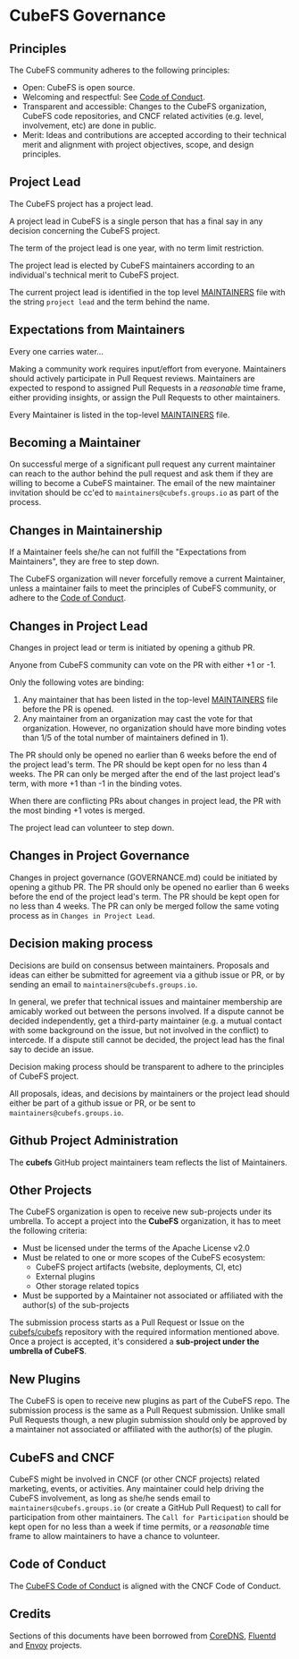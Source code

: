 # CubeFS Governance

## Principles

The CubeFS community adheres to the following principles:

- Open: CubeFS is open source.
- Welcoming and respectful: See [Code of Conduct](CODE_OF_CONDUCT.md).
- Transparent and accessible: Changes to the CubeFS organization, CubeFS code repositories, and CNCF related activities (e.g. level, involvement, etc) are done in public.
- Merit: Ideas and contributions are accepted according to their technical merit and alignment with project objectives, scope, and design principles.

## Project Lead

The CubeFS project has a project lead.

A project lead in CubeFS is a single person that has a final say in any decision concerning the CubeFS project.

The term of the project lead is one year, with no term limit restriction.

The project lead is elected by CubeFS maintainers according to an individual's technical merit to CubeFS project.

The current project lead is identified in the top level [MAINTAINERS](MAINTAINERS) file with the string
`project lead` and the term behind the name.


## Expectations from Maintainers

Every one carries water...

Making a community work requires input/effort from everyone. Maintainers should actively
participate in Pull Request reviews. Maintainers are expected to respond to assigned Pull Requests
in a *reasonable* time frame, either providing insights, or assign the Pull Requests to other
maintainers.

Every Maintainer is listed in the top-level [MAINTAINERS](https://github.com/cubefs/cubefs/blob/master/MAINTAINERS.md)
file.


## Becoming a Maintainer

On successful merge of a significant pull request any current maintainer can reach
to the author behind the pull request and ask them if they are willing to become a CubeFS
maintainer. The email of the new maintainer invitation should be cc'ed to `maintainers@cubefs.groups.io`
as part of the process.

## Changes in Maintainership

If a Maintainer feels she/he can not fulfill the "Expectations from Maintainers", they are free to step down.

The CubeFS organization will never forcefully remove a current Maintainer, unless a maintainer
fails to meet the principles of CubeFS community,
or adhere to the [Code of Conduct](CODE_OF_CONDUCT.md).

## Changes in Project Lead

Changes in project lead or term is initiated by opening a github PR.

Anyone from CubeFS community can vote on the PR with either +1 or -1.

Only the following votes are binding:
1) Any maintainer that has been listed in the top-level [MAINTAINERS](MAINTAINERS.md) file before the PR is opened.
2) Any maintainer from an organization may cast the vote for that organization. However, no organization
should have more binding votes than 1/5 of the total number of maintainers defined in 1).

The PR should only be opened no earlier than 6 weeks before the end of the project lead's term.
The PR should be kept open for no less than 4 weeks. The PR can only be merged after the end of the
last project lead's term, with more +1 than -1 in the binding votes.

When there are conflicting PRs about changes in project lead, the PR with the most binding +1 votes is merged.

The project lead can volunteer to step down.

## Changes in Project Governance

Changes in project governance (GOVERNANCE.md) could be initiated by opening a github PR.
The PR should only be opened no earlier than 6 weeks before the end of the project lead's term.
The PR should be kept open for no less than 4 weeks. The PR can only be merged follow the same
voting process as in `Changes in Project Lead`.

## Decision making process

Decisions are build on consensus between maintainers.
Proposals and ideas can either be submitted for agreement via a github issue or PR,
or by sending an email to `maintainers@cubefs.groups.io`.

In general, we prefer that technical issues and maintainer membership are amicably worked out between the persons involved.
If a dispute cannot be decided independently, get a third-party maintainer (e.g. a mutual contact with some background
on the issue, but not involved in the conflict) to intercede.
If a dispute still cannot be decided, the project lead has the final say to decide an issue.

Decision making process should be transparent to adhere to
the principles of CubeFS project.

All proposals, ideas, and decisions by maintainers or the project lead
should either be part of a github issue or PR, or be sent to `maintainers@cubefs.groups.io`.

## Github Project Administration

The __cubefs__ GitHub project maintainers team reflects the list of Maintainers.

## Other Projects

The CubeFS organization is open to receive new sub-projects under its umbrella. To accept a project
into the __CubeFS__ organization, it has to meet the following criteria:

- Must be licensed under the terms of the Apache License v2.0
- Must be related to one or more scopes of the CubeFS ecosystem:
  - CubeFS project artifacts (website, deployments, CI, etc)
  - External plugins
  - Other storage related topics
- Must be supported by a Maintainer not associated or affiliated with the author(s) of the sub-projects

The submission process starts as a Pull Request or Issue on the
[cubefs/cubefs](https://github.com/cubefs/cubefs) repository with the required information
mentioned above. Once a project is accepted, it's considered a __sub-project under the umbrella of CubeFS__.

## New Plugins

The CubeFS is open to receive new plugins as part of the CubeFS repo. The submission process is the same as a Pull Request submission. Unlike small Pull Requests though, a new plugin submission should only be approved by a maintainer not associated or affiliated with the author(s) of the plugin.

## CubeFS and CNCF

CubeFS might be involved in CNCF (or other CNCF projects) related
marketing, events, or activities. Any maintainer could help driving the CubeFS involvement, as long as
she/he sends email to `maintainers@cubefs.groups.io` (or create a GitHub Pull Request) to call for participation
from other maintainers. The `Call for Participation` should be kept open for no less than a week if time
permits, or a _reasonable_ time frame to allow maintainers to have a chance to volunteer.

## Code of Conduct

The [CubeFS Code of Conduct](CODE_OF_CONDUCT.md) is aligned with the CNCF Code of Conduct.

## Credits

Sections of this documents have been borrowed from [CoreDNS](https://raw.githubusercontent.com/coredns/coredns/master/GOVERNANCE.md), [Fluentd](https://github.com/fluent/fluentd/blob/master/GOVERNANCE.md) and [Envoy](https://github.com/envoyproxy/envoy/blob/master/GOVERNANCE.md) projects.
